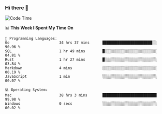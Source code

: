 ### Hi there 👋

<!--
**CrazyCollin/crazycollin** is a ✨ _special_ ✨ repository because its `README.md` (this file) appears on your GitHub profile.

Here are some ideas to get you started:

- 🔭 I’m currently working on ...
- 🌱 I’m currently learning ...
- 👯 I’m looking to collaborate on ...
- 🤔 I’m looking for help with ...
- 💬 Ask me about ...
- 📫 How to reach me: ...
- 😄 Pronouns: ...
- ⚡ Fun fact: ...
-->

<!--START_SECTION:waka-->
![Code Time](http://img.shields.io/badge/Code%20Time-2%2C065%20hrs%2041%20mins-blue)

📊 **This Week I Spent My Time On** 

```text
💬 Programming Languages: 
Go                       34 hrs 37 mins      ███████████████████████░░   90.96 % 
SQL                      1 hr 49 mins        █░░░░░░░░░░░░░░░░░░░░░░░░   04.81 % 
Rust                     1 hr 27 mins        █░░░░░░░░░░░░░░░░░░░░░░░░   03.84 % 
Markdown                 4 mins              ░░░░░░░░░░░░░░░░░░░░░░░░░   00.19 % 
JavaScript               1 min               ░░░░░░░░░░░░░░░░░░░░░░░░░   00.07 % 

💻 Operating System: 
Mac                      38 hrs 3 mins       █████████████████████████   99.98 % 
Windows                  0 secs              ░░░░░░░░░░░░░░░░░░░░░░░░░   00.02 % 
```


<!--END_SECTION:waka-->
